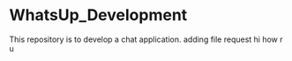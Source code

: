 # WhatsUp_Development
This repository is to develop a chat application.
adding file request
hi   how r u
